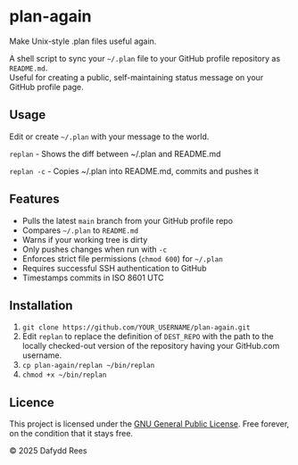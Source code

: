 # plan-again
Make Unix-style .plan files useful again.

A shell script to sync your `~/.plan` file to your GitHub profile repository as `README.md`.  
Useful for creating a public, self-maintaining status message on your GitHub profile page.

## Usage
Edit or create `~/.plan` with your message to the world.

``replan`` - Shows the diff between ~/.plan and README.md

``replan -c`` - Copies ~/.plan into README.md, commits and pushes it

## Features

- Pulls the latest `main` branch from your GitHub profile repo
- Compares `~/.plan` to `README.md`
- Warns if your working tree is dirty
- Only pushes changes when run with `-c`
- Enforces strict file permissions (`chmod 600`) for `~/.plan`
- Requires successful SSH authentication to GitHub
- Timestamps commits in ISO 8601 UTC

## Installation

1. ``git clone https://github.com/YOUR_USERNAME/plan-again.git``
2. Edit `replan` to replace the definition of `DEST_REPO` with the path to the locally checked-out version of the repository having your GitHub.com username. 
3. ``cp plan-again/replan ~/bin/replan``
4. ``chmod +x ~/bin/replan``

## Licence
This project is licensed under the [GNU General Public License](LICENSE).
Free forever, on the condition that it stays free.

© 2025 Dafydd Rees
